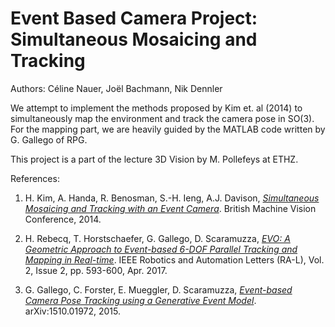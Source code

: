 # Event Based Camera Project: Simultaneous Mosaicing and Tracking

Authors: Céline Nauer, Joël Bachmann, Nik Dennler

We attempt to implement the methods proposed by Kim et. al (2014) to simultaneously map the environment and track the camera pose in SO(3). For the mapping part, we are heavily guided by the MATLAB code written by G. Gallego of RPG. 

This project is a part of the lecture 3D Vision by M. Pollefeys at ETHZ. 

References: 
 1. H. Kim, A. Handa, R. Benosman, S.-H. Ieng, A.J. Davison, 
  [*Simultaneous Mosaicing and Tracking with an Event Camera*](http://www.bmva.org/bmvc/2014/files/paper066.pdf).
  British Machine Vision Conference, 2014.

 2. H. Rebecq, T. Horstschaefer, G. Gallego, D. Scaramuzza, 
  [*EVO: A Geometric Approach to Event-based 6-DOF Parallel Tracking and Mapping in Real-time*](http://rpg.ifi.uzh.ch/docs/RAL16_EVO.pdf). 
  IEEE Robotics and Automation Letters (RA-L), Vol. 2, Issue 2, pp. 593-600, Apr. 2017.

 3. G. Gallego, C. Forster, E. Mueggler, D. Scaramuzza, 
  [*Event-based Camera Pose Tracking using a Generative Event Model*](https://arxiv.org/pdf/1510.01972v1).
  arXiv:1510.01972, 2015.
